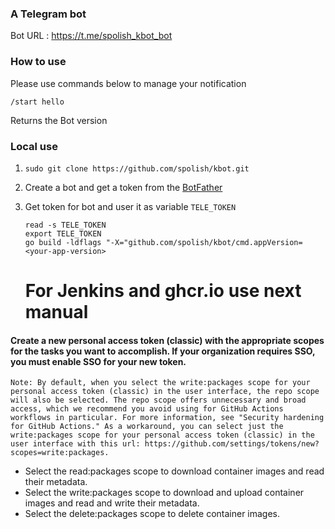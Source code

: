 ### A Telegram bot

Bot URL : https://t.me/spolish_kbot_bot

### How to use

Please use commands below to manage your notification

    /start hello 
 Returns the Bot version

### Local use

1. ```sudo git clone https://github.com/spolish/kbot.git```
2. Create a bot and get a token from the [BotFather](https://t.me/BotFather)
3. Get token for bot and user it as variable `TELE_TOKEN`
    ```
    read -s TELE_TOKEN 
    export TELE_TOKEN
    go build -ldflags "-X="github.com/spolish/kbot/cmd.appVersion=<your-app-version>
   ```


   # For Jenkins and ghcr.io use next manual

#### Create a new personal access token (classic) with the appropriate scopes for the tasks you want to accomplish. If your organization requires SSO, you must enable SSO for your new token.
`Note: By default, when you select the write:packages scope for your personal access token (classic) in the user interface, the repo scope will also be selected. The repo scope offers unnecessary and broad access, which we recommend you avoid using for GitHub Actions workflows in particular. For more information, see "Security hardening for GitHub Actions." As a workaround, you can select just the write:packages scope for your personal access token (classic) in the user interface with this url: https://github.com/settings/tokens/new?scopes=write:packages. `

- Select the read:packages scope to download container images and read their metadata.
- Select the write:packages scope to download and upload container images and read and write their metadata.
- Select the delete:packages scope to delete container images.
